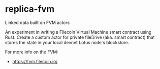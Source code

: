 # replica-fvm
Linked data built on FVM actors

An experiment in writing a Filecoin Virtual Machine smart contract using Rust. Create a custom actor for private fileDrive (aka. smart contract) that stores the state in your local devnet Lotus node's blockstore.

For more info on the FVM:

* https://fvm.filecoin.io/